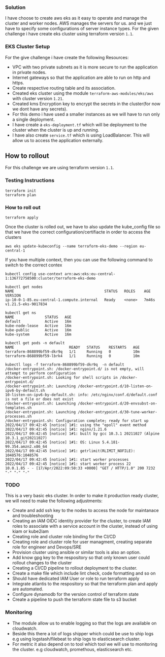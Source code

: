 ### Solution
I have choose to create aws eks as it easy to operate and manage the cluster and worker nodes. AWS manages the servers for us. and we just have to specify some configurations of server instance types. For the given challenge i have create eks cluster using terraform version `1.1`.

### EKS Cluster Setup
For the give challenge i have create the following Resources:
* VPC with two private subnets as it is more secure to run the application in private nodes.
* Internet gateways so that the application are able to run on http and https.
* Create respective routing table and its association.
* Created eks cluster using the module `terraform-aws-modules/eks/aws` with cluster version `1.21`.
* Created kms Encryption key to encrypt the secrets in the cluster(for now we dont have any secrets).
* For this demo i have used a smaller instances as we will have to run only a single deployment.
* I have create a `eks-deployment.tf` which will be deployment to the cluster when the cluster is up and running.
* I have also create `service.tf` which is using LoadBalancer. This will allow us to access the application externally.

## How to rollout
For this challenge we are using terraform version `1.1`.

### Testing Instructions
```
terraform init
terraform plan
```

### How to roll out
```
terraform apply
```

Once the cluster is rolled out, we have to also update the kube_config file so that we have the correct configuration/certifiacte in order to access the clusters
```
aws eks update-kubeconfig --name terraform-eks-demo --region eu-central-1
```
If you have multiple context, then you can use the following command to switch to the correct contex
```
kubectl config use-context arn:aws:eks:eu-central-1:136772758500:cluster/terraform-eks-demo
```
```
kubectl get nodes
NAME                                         STATUS   ROLES    AGE     VERSION
ip-10-0-1-85.eu-central-1.compute.internal   Ready    <none>   7m46s   v1.21.5-eks-9017834
```
```
kubectl get ns
NAME              STATUS   AGE
default           Active   16m
kube-node-lease   Active   16m
kube-public       Active   16m
kube-system       Active   16m
```
```
kubectl get pods -n default
NAME                         READY   STATUS    RESTARTS   AGE
terraform-868899bf59-dkr9q   1/1     Running   0          10m
terraform-868899bf59-lbrk4   1/1     Running   0          10m
```
```
kubectl logs -f terraform-868899bf59-dkr9q  -n default
/docker-entrypoint.sh: /docker-entrypoint.d/ is not empty, will attempt to perform configuration
/docker-entrypoint.sh: Looking for shell scripts in /docker-entrypoint.d/
/docker-entrypoint.sh: Launching /docker-entrypoint.d/10-listen-on-ipv6-by-default.sh
10-listen-on-ipv6-by-default.sh: info: /etc/nginx/conf.d/default.conf is not a file or does not exist
/docker-entrypoint.sh: Launching /docker-entrypoint.d/20-envsubst-on-templates.sh
/docker-entrypoint.sh: Launching /docker-entrypoint.d/30-tune-worker-processes.sh
/docker-entrypoint.sh: Configuration complete; ready for start up
2022/04/17 09:42:45 [notice] 1#1: using the "epoll" event method
2022/04/17 09:42:45 [notice] 1#1: nginx/1.21.6
2022/04/17 09:42:45 [notice] 1#1: built by gcc 10.3.1 20211027 (Alpine 10.3.1_git20211027)
2022/04/17 09:42:45 [notice] 1#1: OS: Linux 5.4.181-99.354.amzn2.x86_64
2022/04/17 09:42:45 [notice] 1#1: getrlimit(RLIMIT_NOFILE): 1048576:1048576
2022/04/17 09:42:45 [notice] 1#1: start worker processes
2022/04/17 09:42:45 [notice] 1#1: start worker process 22
10.0.1.85 - - [17/Apr/2022:09:50:33 +0000] "GET / HTTP/1.0" 200 7232 "-" "-" "-"
```
### TODO
This is a very basic eks cluster. In order to make it production ready cluster, we will need to make the following adjustments:
* Create and add ssh key to the nodes to access the node for maintanace and troubleshooting
* Creating an IAM OIDC identity provider for the cluster, to create IAM roles to associate with a service account in the cluster, instead of using kiam or kube2iam
* Creating role and cluster role binding for the CI/CD
* Creating role and cluster role for user managment, creating separate role for engineer and Devops/SRE
* Provision cluster using ansible or similar tools is also an option.
* Add know gpg key to the respository so that only known user could rollout changes to the cluster
* Creating a CI/CD pipeline to rollout deployment to the cluster.
* Create a make file which include lint check, code formatting and so on
* Should have dedicated IAM User or role to run terraform apply
* Integrate atlantis to the respository so that the terraform plan and apply are automated.
* Configure dynamodb for the version control of terraform state
* Create a pipeline to push the terraform state file to s3 bucket

### Monitoring
* The module allow us to enable logging so that the logs are available on cloudwatch.
* Beside this there a lot of logs shipper which could be use to ship logs e.g using logstash/filebeat to ship logs to elasticsearch cluster.
* For metric it also depend on to tool which tool we will use to monitoring the cluster. e.g cloudwatch, promethous, elasticsearch etc.
